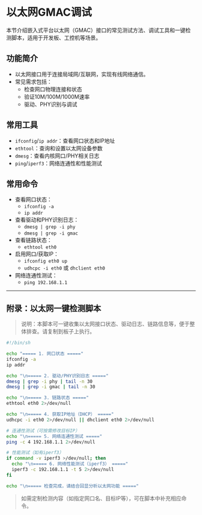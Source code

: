 # 以太网GMAC调试

本节介绍嵌入式平台以太网（GMAC）接口的常见测试方法、调试工具和一键检测脚本，适用于开发板、工控机等场景。

## 功能简介
- 以太网接口用于连接局域网/互联网，实现有线网络通信。
- 常见需求包括：
  - 检查网口物理连接和状态
  - 验证10M/100M/1000M速率
  - 驱动、PHY识别与调试

## 常用工具
- `ifconfig`/`ip addr`：查看网口状态和IP地址
- `ethtool`：查询和设置以太网设备参数
- `dmesg`：查看内核网口/PHY相关日志
- `ping`/`iperf3`：网络连通性和性能测试

## 常用命令
- 查看网口状态：
  - `ifconfig -a`
  - `ip addr`
- 查看驱动和PHY识别日志：
  - `dmesg | grep -i phy`
  - `dmesg | grep -i gmac`
- 查看链路状态：
  - `ethtool eth0`
- 启用网口/获取IP：
  - `ifconfig eth0 up`
  - `udhcpc -i eth0` 或 `dhclient eth0`
- 网络连通性测试：
  - `ping 192.168.1.1`

---

## 附录：以太网一键检测脚本

> 说明：本脚本可一键收集以太网接口状态、驱动日志、链路信息等，便于整体排查。请复制到板子上执行。

```sh
#!/bin/sh

echo "===== 1. 网口状态 ====="
ifconfig -a
ip addr

echo "\n===== 2. 驱动/PHY识别日志 ====="
dmesg | grep -i phy | tail -n 30
dmesg | grep -i gmac | tail -n 30

echo "\n===== 3. 链路状态 ====="
ethtool eth0 2>/dev/null

echo "\n===== 4. 获取IP地址（DHCP） ====="
udhcpc -i eth0 2>/dev/null || dhclient eth0 2>/dev/null

# 连通性测试（可按需修改目标IP）
echo "\n===== 5. 网络连通性测试 ====="
ping -c 4 192.168.1.1 2>/dev/null

# 性能测试（如有iperf3）
if command -v iperf3 >/dev/null; then
  echo "\n===== 6. 网络性能测试（iperf3） ====="
  iperf3 -c 192.168.1.1 -t 5 2>/dev/null
fi

echo "\n===== 检查完成，请结合回显分析以太网功能 ====="
```

> 如需定制检测内容（如指定网口名、目标IP等），可在脚本中补充相应命令。
